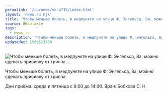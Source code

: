 ```yaml
---
permalink: '/ru/news/vk-4715/index.html'
layout: 'news.ru.njk'
title: 'Чтобы меньше болеть, в медпункте на улице Ф. Энгельса, 8а, можно сделать прививку от гриппа.   …'
source: ВКонтакте
tags:
  - news_ru
description: 'Чтобы меньше болеть, в медпункте на улице Ф. Энгельса, 8а, можно сделать прививку от гриппа.   …'
updatedAt: 1509523260
---
```

![Чтобы меньше болеть, в медпункте на улице Ф. Энгельса, 8а, можно сделать прививку от гриппа.   …](https://sun9-32.userapi.com/impf/83ObMml1UDZY-9miXTdCtwJdniRgBfam890Lvw/xve5m5f-fOk.jpg?size=1280x876&quality=96&proxy=1&sign=e1e641cf79c38ac59eea718687dc85a9&c_uniq_tag=c0ebP3mHFHQI6kU3QIZdMZbCFyLf_ajkUvmbWF4KBvM&type=album)

Чтобы меньше болеть, в медпункте на улице Ф. Энгельса, 8а, можно сделать прививку от гриппа.

Дни приёма: среда и пятница с 9:00 до 14:00.
Врач: Бобкова С. Н.
